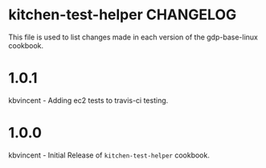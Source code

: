 kitchen-test-helper CHANGELOG
========================

This file is used to list changes made in each version of the gdp-base-linux cookbook.

1.0.1
=====
kbvincent - Adding ec2 tests to travis-ci testing.

1.0.0
=====
kbvincent - Initial Release of `kitchen-test-helper` cookbook.
